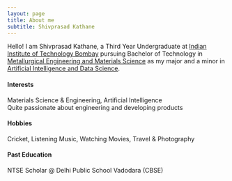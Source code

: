 ```yaml
---
layout: page
title: About me
subtitle: Shivprasad Kathane
---
```


Hello! I am Shivprasad Kathane, a Third Year Undergraduate at [Indian Institute of Technology Bombay](http://www.iitb.ac.in) pursuing Bachelor of Technology in [Metallurgical Engineering and Materials Science](http://www.iitb.ac.in/mems/en) as my major and a minor in [Artificial Intelligence and Data Science](https://www.minds.iitb.ac.in/index.php/academics#minor).

#### Interests
Materials Science & Engineering, Artificial Intelligence\
Quite passionate about engineering and developing products

#### Hobbies
Cricket, Listening Music, Watching Movies, Travel & Photography

#### Past Education
NTSE Scholar @ Delhi Public School Vadodara (CBSE)
